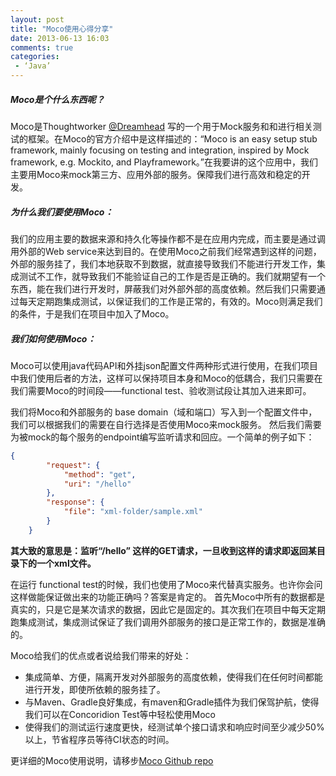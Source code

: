 ```yaml
---
layout: post
title: "Moco使用心得分享"
date: 2013-06-13 16:03
comments: true
categories: 
 - ‘Java’
---
```


##### Moco是个什么东西呢？  

Moco是Thoughtworker [@Dreamhead][1] 写的一个用于Mock服务和和进行相关测试的框架。在Moco的官方介绍中是这样描述的：“Moco is an easy setup stub framework, mainly focusing on testing and integration, inspired by Mock framework, e.g. Mockito, and Playframework。”在我要讲的这个应用中，我们主要用Moco来mock第三方、应用外部的服务。保障我们进行高效和稳定的开发。  

##### 为什么我们要使用Moco：  

我们的应用主要的数据来源和持久化等操作都不是在应用内完成，而主要是通过调用外部的Web service来达到目的。在使用Moco之前我们经常遇到这样的问题，外部的服务挂了，我们本地获取不到数据，就直接导致我们不能进行开发工作，集成测试不工作，就导致我们不能验证自己的工作是否是正确的。我们就期望有一个东西，能在我们进行开发时，屏蔽我们对外部外部的高度依赖。然后我们只需要通过每天定期跑集成测试，以保证我们的工作是正常的，有效的。Moco则满足我们的条件，于是我们在项目中加入了Moco。  

##### 我们如何使用Moco：  

Moco可以使用java代码API和外挂json配置文件两种形式进行使用，在我们项目中我们使用后者的方法，这样可以保持项目本身和Moco的低耦合，我们只需要在我们需要Moco的时间段——functional test、验收测试段让其加入进来即可。

我们将Moco和外部服务的 base domain（域和端口）写入到一个配置文件中，我们可以根据我们的需要在自行选择是否使用Moco来mock服务。
然后我们需要为被mock的每个服务的endpoint编写监听请求和回应。一个简单的例子如下：  

```json
{
        "request": {
            "method": "get",
            "uri": "/hello"
        },
        "response": {
            "file": "xml-folder/sample.xml"
        }
    }
```  

**其大致的意思是：监听“/hello” 这样的GET请求，一旦收到这样的请求即返回某目录下的一个xml文件。**

在运行 functional test的时候，我们也使用了Moco来代替真实服务。也许你会问这样做能保证做出来的功能正确吗？答案是肯定的。
首先Moco中所有的数据都是真实的，只是它是某次请求的数据，因此它是固定的。其次我们在项目中每天定期跑集成测试，集成测试保证了我们调用外部服务的接口是正常工作的，数据是准确的。

Moco给我们的优点或者说给我们带来的好处：  

-  集成简单、方便，隔离开发对外部服务的高度依赖，使得我们在任何时间都能进行开发，即使所依赖的服务挂了。
-  与Maven、Gradle良好集成，有maven和Gradle插件为我们保驾护航，使得我们可以在Concoridion Test等中轻松使用Moco
-  使得我们的测试运行速度更快，经测试单个接口请求和响应时间至少减少50%以上，节省程序员等待CI状态的时间。  
  
更详细的Moco使用说明，请移步[Moco Github repo][2]

[1]:http://weibo.com/dreamhead
[2]:https://github.com/dreamhead/moco
